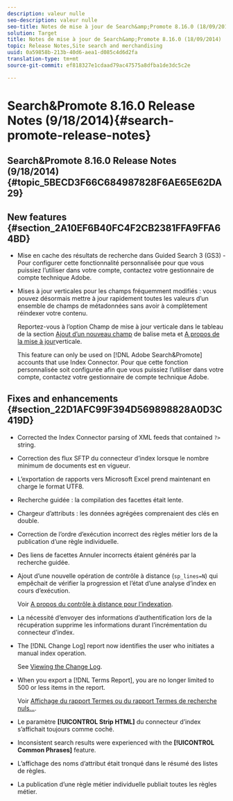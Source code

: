 ```yaml
---
description: valeur nulle
seo-description: valeur nulle
seo-title: Notes de mise à jour de Search&amp;Promote 8.16.0 (18/09/2014)
solution: Target
title: Notes de mise à jour de Search&amp;Promote 8.16.0 (18/09/2014)
topic: Release Notes,Site search and merchandising
uuid: 0a59858b-213b-40d6-aea1-d085c4d6d2fa
translation-type: tm+mt
source-git-commit: ef818327e1cdaad79ac47575a8dfba1de3dc5c2e

---
```



# Search&amp;Promote 8.16.0 Release Notes (9/18/2014){#search-promote-release-notes}

## Search&amp;Promote 8.16.0 Release Notes (9/18/2014) {#topic_5BECD3F66C684987828F6AE65E62DA29}

## New features {#section_2A10EF6B40FC4F2CB2381FFA9FFA64BD}

* Mise en cache des résultats de recherche dans Guided Search 3 (GS3) - Pour configurer cette fonctionnalité personnalisée pour que vous puissiez l’utiliser dans votre compte, contactez votre gestionnaire de compte technique Adobe.
* Mises à jour verticales pour les champs fréquemment modifiés : vous pouvez désormais mettre à jour rapidement toutes les valeurs d’un ensemble de champs de métadonnées sans avoir à complètement réindexer votre contenu.

   Reportez-vous à l’option Champ de mise à jour verticale dans le tableau de la section [Ajout d’un nouveau champ](../c-about-settings-menu/c-about-metadata-menu.md#task_6DF188C0FC7F4831A4444CA9AFA615E5) de balise meta et [A propos de la mise à jour](../c-about-index-menu/c-about-vertical-updates.md#concept_E65A70C9C2E04804BF24FBE1B3CAD899)verticale.

   This feature can only be used on [!DNL Adobe Search&Promote] accounts that use Index Connector. Pour que cette fonction personnalisée soit configurée afin que vous puissiez l’utiliser dans votre compte, contactez votre gestionnaire de compte technique Adobe.

## Fixes and enhancements {#section_22D1AFC99F394D569898828A0D3C419D}

* Corrected the Index Connector parsing of XML feeds that contained `?>` string.
* Correction des flux SFTP du connecteur d’index lorsque le nombre minimum de documents est en vigueur.
* L’exportation de rapports vers Microsoft Excel prend maintenant en charge le format UTF8.
* Recherche guidée : la compilation des facettes était lente.
* Chargeur d’attributs : les données agrégées comprenaient des clés en double.
* Correction de l’ordre d’exécution incorrect des règles métier lors de la publication d’une règle individuelle.
* Des liens de facettes Annuler incorrects étaient générés par la recherche guidée.
* Ajout d’une nouvelle opération de contrôle à distance (`sp_lines=N`) qui empêchait de vérifier la progression et l’état d’une analyse d’index en cours d’exécution.

   Voir [A propos du contrôle à distance pour l’indexation](../c-about-index-menu/c-about-remote-control-for-indexing.md#concept_C79B322190E84106A434E5C6D4A4118F).

* La nécessité d’envoyer des informations d’authentification lors de la récupération supprime les informations durant l’incrémentation du connecteur d’index.
* The [!DNL Change Log] report now identifies the user who initiates a manual index operation.

   See [Viewing the Change Log](../c-about-reports-menu/c-about-reports-menu.md#task_166F1156719F4B3D834BEA8E249C8057).

* When you export a [!DNL Terms Report], you are no longer limited to 500 or less items in the report.

   Voir [Affichage du rapport Termes ou du rapport Termes de recherche nuls...](../c-about-reports-menu/c-about-reports-menu.md#task_53B7ED1582DD4B0E8376546A7AFC789A).

* Le paramètre **[!UICONTROL Strip HTML]** du connecteur d’index s’affichait toujours comme coché.
* Inconsistent search results were experienced with the **[!UICONTROL Common Phrases]** feature.
* L’affichage des noms d’attribut était tronqué dans le résumé des listes de règles.
* La publication d’une règle métier individuelle publiait toutes les règles métier.

